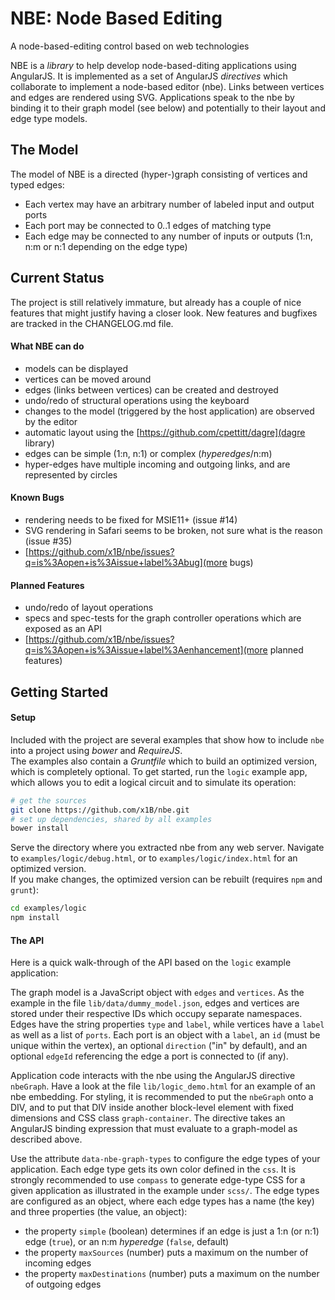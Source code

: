 # NBE: Node Based Editing

A node-based-editing control based on web technologies

NBE is a _library_ to help develop node-based-diting applications using AngularJS.
It is implemented as a set of AngularJS _directives_ which collaborate to implement a node-based editor (nbe).
Links between vertices and edges are rendered using SVG.
Applications speak to the nbe by binding it to their graph model (see below) and potentially to their layout and edge type models.


## The Model

The model of NBE is a directed (hyper-)graph consisting of vertices and typed edges:

- Each vertex may have an arbitrary number of labeled input and output ports
- Each port may be connected to 0..1 edges of matching type
- Each edge may be connected to any number of inputs or outputs (1:n, n:m or n:1 depending on the edge type)


## Current Status

The project is still relatively immature, but already has a couple of nice features that might justify having a closer look.
New features and bugfixes are tracked in the CHANGELOG.md file.

#### What NBE can do
- models can be displayed
- vertices can be moved around
- edges (links between vertices) can be created and destroyed
- undo/redo of structural operations using the keyboard
- changes to the model (triggered by the host application) are observed by the editor
- automatic layout using the [https://github.com/cpettitt/dagre](dagre library)
- edges can be simple (1:n, n:1) or complex (_hyperedges_/n:m)
- hyper-edges have multiple incoming and outgoing links, and are represented by circles

#### Known Bugs
- rendering needs to be fixed for MSIE11+ (issue #14)
- SVG rendering in Safari seems to be broken, not sure what is the reason (issue #35)
- [https://github.com/x1B/nbe/issues?q=is%3Aopen+is%3Aissue+label%3Abug](more bugs)

#### Planned Features
- undo/redo of layout operations
- specs and spec-tests for the graph controller operations which are exposed as an API
- [https://github.com/x1B/nbe/issues?q=is%3Aopen+is%3Aissue+label%3Aenhancement](more planned features)


## Getting Started

#### Setup

Included with the project are several examples that show how to include `nbe` into a project using _bower_ and _RequireJS_.  
The examples also contain a _Gruntfile_ which to build an optimized version, which is completely optional. 
To get started, run the `logic` example app, which allows you to edit a logical circuit and to simulate its operation:

```sh
# get the sources
git clone https://github.com/x1B/nbe.git
# set up dependencies, shared by all examples
bower install
```

Serve the directory where you extracted nbe from any web server.
Navigate to `examples/logic/debug.html`, or to `examples/logic/index.html` for an optimized version.    
If you make changes, the optimized version can be rebuilt (requires `npm` and `grunt`):
```sh
cd examples/logic
npm install
```

#### The API

Here is a quick walk-through of the API based on the `logic` example application:

The graph model is a JavaScript object with `edges` and `vertices`.
As the example in the file `lib/data/dummy_model.json`, edges and vertices are stored under their respective IDs which occupy separate namespaces.
Edges have the string properties `type` and `label`, while vertices have a `label` as well as a list of `ports`.
Each port is an object with a `label`, an `id` (must be unique within the vertex), an optional `direction` ("in" by default), and an optional `edgeId` referencing the edge a port is connected to (if any). 

Application code interacts with the nbe using the AngularJS directive `nbeGraph`.
Have a look at the file `lib/logic_demo.html` for an example of an nbe embedding.
For styling, it is recommended to put the `nbeGraph` onto a DIV, and to put that DIV inside another block-level element with fixed dimensions and CSS class `graph-container`.
The directive takes an AngularJS binding expression that must evaluate to a graph-model as described above.

Use the attribute `data-nbe-graph-types` to configure the edge types of your application.
Each edge type gets its own color defined in the `css`.
It is strongly recommended to use `compass` to generate edge-type CSS for a given application as illustrated in the example under `scss/`.
The edge types are configured as an object, where each edge types has a name (the key) and three properties (the value, an object):
 * the property `simple` (boolean) determines if an edge is just a 1:n (or n:1) edge (`true`), or an n:m _hyperedge_ (`false`, default)
 * the property `maxSources` (number) puts a maximum on the number of incoming edges
 * the property `maxDestinations` (number) puts a maximum on the number of outgoing edges
